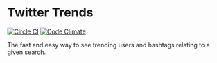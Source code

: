 # Twitter Trends

[![Circle CI](https://circleci.com/gh/matthewjamesr/twitter-trends.svg?style=shield)](https://circleci.com/gh/matthewjamesr/twitter-trends) [![Code Climate](https://codeclimate.com/repos/5600fbfb69568059ab000491/badges/ec23f91f11a93e4ab919/gpa.svg)](https://codeclimate.com/repos/5600fbfb69568059ab000491/feed)

The fast and easy way to see trending users and hashtags relating to a given search.
